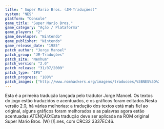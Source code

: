 ```yaml
---
title: " Super Mario Bros. (JM-Traduções)"
system: "NES"
platform: "Console"
game_title: "Super Mario Bros."
game_category: "Ação / Plataforma"
game_players: "2"
game_developer: "Nintendo"
game_publisher: "Nintendo"
game_release_date: "1985"
patch_author: "Jorge Manoel"
patch_group: "JM-Traduções"
patch_site: "Nenhum"
patch_version: "2.0"
patch_release: "31/07/2009"
patch_type: "IPS"
patch_progress: "100%"
patch_images: ["http://www.romhackers.org/imagens/traducoes/%5BNES%5D%20Super%20Mario%20Bros.%20-%20JM-Tradu%C3%A7%C3%B5es%20-%201.png","http://www.romhackers.org/imagens/traducoes/%5BNES%5D%20Super%20Mario%20Bros.%20-%20JM-Tradu%C3%A7%C3%B5es%20-%202.png","http://www.romhackers.org/imagens/traducoes/%5BNES%5D%20Super%20Mario%20Bros.%20-%20JM-Tradu%C3%A7%C3%B5es%20-%203.png"]
---
```

Esta é a primeira tradução lançada pelo tradutor Jorge Manoel. Os textos do jogo estão traduzidos e acentuados, e os gráficos foram editados.Nesta versão 2.0, há várias melhorias: a tradução dos textos está mais fiel ao original, alguns gráficos foram melhorados e as palavras agora estão acentuadas.ATENÇÃO:Esta tradução deve ser aplicada na ROM original Super Mario Bros. (W) [!].nes, com CRC32 3337EC46.